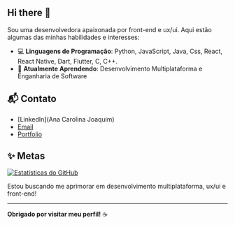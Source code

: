 ## Hi there 👋

Sou uma desenvolvedora apaixonada por front-end e ux/ui. Aqui estão algumas das minhas habilidades e interesses:

- 💻 **Linguagens de Programação**: Python, JavaScript, Java, Css, React, React Native, Dart, Flutter, C, C++.
- 🌱 **Atualmente Aprendendo**: Desenvolvimento Multiplataforma e Enganharia de Software

## 📬 Contato

- [LinkedIn](Ana Carolina Joaquim)
- [Email](anajoaquimjanuario7@gmail.com)
- [Portfolio](https://hallowenguinho.neocities.org/)

## ✨ Metas
[![Estatísticas do GitHub](https://github-readme-stats.vercel.app/api?username=bleer2004&show_icons=true&theme=radical)](https://github.com/bleer2004)

Estou buscando me aprimorar em desenvolvimento multiplataforma, ux/ui e front-end!

---


**Obrigado por visitar meu perfil!** ☕
